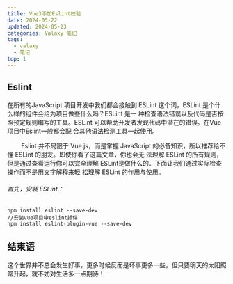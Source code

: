 ```yaml
---
title: Vue3添加Eslint校验
date: 2024-05-22
updated: 2024-05-23
categories: Valaxy 笔记
tags:
  - valaxy
  - 笔记
top: 1
---
```


## Eslint

​在所有的JavaScript 项目开发中我们都会接触到 ESLint 这个词，ESLint 是个什么样的组件会给为项目做些什么吗？ESLint 是一
种检查语法错误以及代码是否按照预定规则编写的工具。ESLint 可以帮助开发者发现代码中潜在的错误。在Vue项目中Eslint一般都会配
合其他语法检测工具一起使用。


    ​Eslint 并不局限于 Vue.js，而是掌握 JavaScript 的必备知识，所以推荐给不懂 ESLint 的朋友。即使你看了这篇文章，你也会无
法理解 ESLint  的所有规则，但是通过查看运行你可以完全理解 ESLint是做什么的。下面让我们通过实际检查操作而不是用文字解释来轻
松理解 ESLint 的作用与使用。

###### 首先，安装 ESLint：
```
npm install eslint --save-dev
//安装vue项目中eslint插件
npm install eslint-plugin-vue --save-dev
```

## 结束语

这个世界并不总会发生好事，更多时候反而是坏事更多一些，但只要明天的太阳照常升起，就不妨对生活多一点期待！
